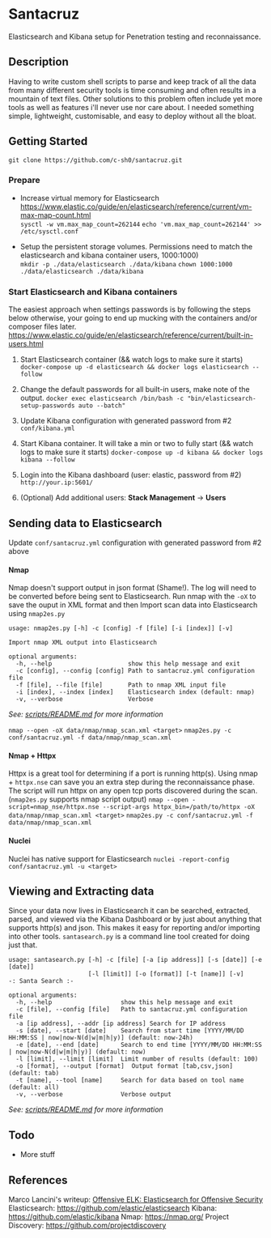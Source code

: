# Santacruz
Elasticsearch and Kibana setup for Penetration testing and reconnaissance.

## Description
Having to write custom shell scripts to parse and keep track of all the data from many different security tools is time consuming and often results in a mountain of text files. Other solutions to this problem often include yet more tools as well as features i'll never use nor care about. I needed something simple, lightweight, customisable, and easy to deploy without all the bloat.

## Getting Started
```git clone https://github.com/c-sh0/santacruz.git```
### Prepare
* Increase virtual memory for Elasticsearch<br> https://www.elastic.co/guide/en/elasticsearch/reference/current/vm-max-map-count.html<br>
   ```sysctl -w vm.max_map_count=262144```
   ```echo 'vm.max_map_count=262144' >> /etc/sysctl.conf```

* Setup the persistent storage volumes. Permissions need to match the elasticsearch and kibana container users, 1000:1000)<br>
   ```mkdir -p ./data/elasticsearch ./data/kibana```
   ```chown 1000:1000 ./data/elasticsearch ./data/kibana```

### Start Elasticsearch and Kibana containers
The easiest approach when settings passwords is by following the steps below otherwise, your going to end up mucking with the containers and/or composer files later. https://www.elastic.co/guide/en/elasticsearch/reference/current/built-in-users.html
1. Start Elasticsearch container (&& watch logs to make sure it starts)
  ```docker-compose up -d elasticsearch && docker logs elasticsearch --follow```

2. Change the default passwords for all built-in users, make note of the output.
   ```docker exec elasticsearch /bin/bash -c "bin/elasticsearch-setup-passwords auto --batch"```

3. Update Kibana configuration with generated password from #2
   ```conf/kibana.yml```

4. Start Kibana container. It will take a min or two to fully start (&& watch logs to make sure it starts)
   ```docker-compose up -d kibana && docker logs kibana --follow```

5. Login into the Kibana dashboard (user: elastic, password from #2)
   ```http://your.ip:5601/```

6. (Optional) Add additional users: **Stack Management** -> **Users**

## Sending data to Elasticsearch
Update `conf/santacruz.yml` configuration with generated password from #2 above

#### Nmap
Nmap doesn't support output in json format (Shame!). The log will need to be converted before being sent to Elasticsearch. Run nmap with the `-oX` to save the ouput in XML format and then Import scan data into Elasticsearch using `nmap2es.py`
```
usage: nmap2es.py [-h] -c [config] -f [file] [-i [index]] [-v]

Import nmap XML output into Elasticsearch

optional arguments:
  -h, --help                     show this help message and exit
  -c [config], --config [config] Path to santacruz.yml configuration file
  -f [file], --file [file]       Path to nmap XML input file
  -i [index], --index [index]    Elasticsearch index (default: nmap)
  -v, --verbose                  Verbose
```
*See: <a href="scripts/README.md" target="_blank">scripts/README.md</a> for more information*

```nmap --open -oX data/nmap/nmap_scan.xml <target>```
```nmap2es.py -c conf/santacruz.yml -f data/nmap/nmap_scan.xml```

#### Nmap + Httpx
Httpx is a great tool for determining if a port is running http(s). Using nmap + `httpx.nse` can save you an extra step during the reconnaissance phase. The script will run httpx on any open tcp ports discovered during the scan. (`nmap2es.py` supports nmap script output)
```nmap --open -script=nmap_nse/httpx.nse --script-args httpx_bin=/path/to/httpx -oX data/nmap/nmap_scan.xml <target>```
```nmap2es.py -c conf/santacruz.yml -f data/nmap/nmap_scan.xml```

#### Nuclei
Nuclei has native support for Elasticsearch
```nuclei -report-config conf/santacruz.yml -u <target>```

## Viewing and Extracting data
Since your data now lives in Elasticsearch it can be searched, extracted, parsed, and viewed via the Kibana Dashboard or by just about anything that supports http(s) and json. This makes it easy for reporting and/or importing into other tools. `santasearch.py` is a command line tool created for doing just that.
```
usage: santasearch.py [-h] -c [file] [-a [ip address]] [-s [date]] [-e [date]]
                      [-l [limit]] [-o [format]] [-t [name]] [-v]
-: Santa Search :-

optional arguments:
  -h, --help                   show this help message and exit
  -c [file], --config [file]   Path to santacruz.yml configuration file
  -a [ip address], --addr [ip address] Search for IP address
  -s [date], --start [date]    Search from start time [YYYY/MM/DD HH:MM:SS | now|now-N(d|w|m|h|y)] (default: now-24h)
  -e [date], --end [date]      Search to end time [YYYY/MM/DD HH:MM:SS | now|now-N(d|w|m|h|y)] (default: now)
  -l [limit], --limit [limit]  Limit number of results (default: 100)
  -o [format], --output [format]  Output format [tab,csv,json] (default: tab)
  -t [name], --tool [name]     Search for data based on tool name (default: all)
  -v, --verbose                Verbose output
```
*See: <a href="scripts/README.md" target="_blank">scripts/README.md</a> for more information*

## Todo
* More stuff

## References
Marco Lancini's writeup: <a href="https://www.marcolancini.it/2018/blog-elk-for-nmap/" target="_blank">Offensive ELK: Elasticsearch for Offensive Security</a>
Elasticsearch: <a href="https://github.com/elastic/elasticsearch" target="_blank">https://github.com/elastic/elasticsearch</a>
Kibana: <a href="https://github.com/elastic/kibana" target="_blank">https://github.com/elastic/kibana</a>
Nmap: <a href="https://nmap.org/" target="_blank">https://nmap.org/</a>
Project Discovery: <a href="https://github.com/projectdiscovery" target="_blank">https://github.com/projectdiscovery</a>

